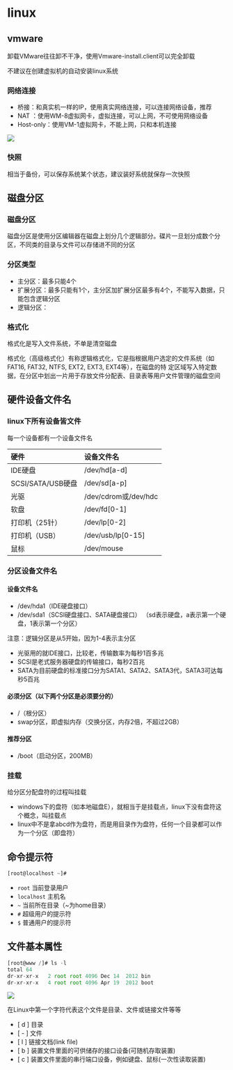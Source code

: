 # linux

## vmware

卸载VMware往往卸不干净，使用Vmware-install.client可以完全卸载

不建议在创建虚拟机的自动安装linux系统

### 网络连接

* 桥接：和真实机一样的IP，使用真实网络连接，可以连接网络设备，推荐
* NAT ：使用WM-8虚拟网卡，虚拟连接，可以上网，不可使用网络设备
* Host-only：使用VM-1虚拟网卡，不能上网，只和本机连接

![](images/1_3.png)

### 快照

相当于备份，可以保存系统某个状态，建议装好系统就保存一次快照

## 磁盘分区

### 磁盘分区

磁盘分区是使用分区编辑器在磁盘上划分几个逻辑部分。碟片一旦划分成数个分区，不同类的目录与文件可以存储进不同的分区

### 分区类型

* 主分区：最多只能4个
* 扩展分区：最多只能有1个，主分区加扩展分区最多有4个，不能写入数据，只能包含逻辑分区
* 逻辑分区：

### 格式化

格式化是写入文件系统，不单是清空磁盘

格式化（高级格式化）有称逻辑格式化，它是指根据用户选定的文件系统（如FAT16, FAT32, NTFS, EXT2, EXT3, EXT4等），在磁盘的特
定区域写入特定数据，在分区中划出一片用于存放文件分配表、目录表等用户文件管理的磁盘空间

## 硬件设备文件名

### linux下所有设备皆文件

每一个设备都有一个设备文件名

| 硬件              | 设备文件名           |
| :---------------- | :------------------- |
| IDE硬盘           | /dev/hd[a-d]         |
| SCSI/SATA/USB硬盘 | /dev/sd[a-p]         |
| 光驱              | /dev/cdrom或/dev/hdc |
| 软盘              | /dev/fd[0-1]         |
| 打印机（25针）    | /dev/lp[0-2]         |
| 打印机（USB）     | /dev/usb/lp[0-15]    |
| 鼠标               | /dev/mouse           |

### 分区设备文件名

#### 设备文件名

* /dev/hda1（IDE硬盘接口）
* /dev/sda1（SCSI硬盘接口、SATA硬盘接口）
（sd表示硬盘，a表示第一个硬盘，1表示第一个分区）

<p class="warning">注意：逻辑分区是从5开始，因为1-4表示主分区</p>

* 光驱用的就IDE接口，比较老，传输数率为每秒1百多兆
* SCSI是老式服务器硬盘的传输接口，每秒2百兆
* SATA为目前硬盘的标准接口分为SATA1、SATA2、SATA3代，SATA3可达每秒5百兆

#### 必须分区（以下两个分区是必须要分的）

* /（根分区）
* swap分区，即虚拟内存（交换分区，内存2倍，不超过2GB）

#### 推荐分区

* /boot（启动分区，200MB）

### 挂载

给分区分配盘符的过程叫挂载

* windows下的盘符（如本地磁盘E），就相当于是挂载点，linux下没有盘符这个概念，叫挂载点
* linux中不是拿abcd作为盘符，而是用目录作为盘符，任何一个目录都可以作为一个分区（即盘符）

## 命令提示符

```javascript
[root@localhost ~]#
```

* `root` 当前登录用户
* `localhost` 主机名
* `~` 当前所在目录（~为home目录）
* `#` 超级用户的提示符
* `$` 普通用户的提示符

## 文件基本属性

```javascript
[root@www /]# ls -l
total 64
dr-xr-xr-x   2 root root 4096 Dec 14  2012 bin
dr-xr-xr-x   4 root root 4096 Apr 19  2012 boot
```

![](images/1_2.png)

在Linux中第一个字符代表这个文件是目录、文件或链接文件等等

* \[ d \] 目录
* \[ - \] 文件
* \[ l \] 链接文档(link file)
* \[ b \] 装置文件里面的可供储存的接口设备(可随机存取装置)
* \[ c \] 装置文件里面的串行端口设备，例如键盘、鼠标(一次性读取装置)